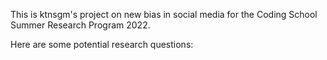 This is ktnsgm's project on new bias in social media for the Coding School Summer Research Program 2022.

Here are some potential research questions:
